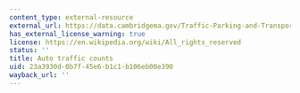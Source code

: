 ```yaml
---
content_type: external-resource
external_url: https://data.cambridgema.gov/Traffic-Parking-and-Transportation/Average-Daily-Traffic-Counts-1972-to-2014/v43b-kqeq
has_external_license_warning: true
license: https://en.wikipedia.org/wiki/All_rights_reserved
status: ''
title: Auto traffic counts
uid: 23a3930d-0b7f-45e6-b1c1-b106eb00e390
wayback_url: ''
---
```

